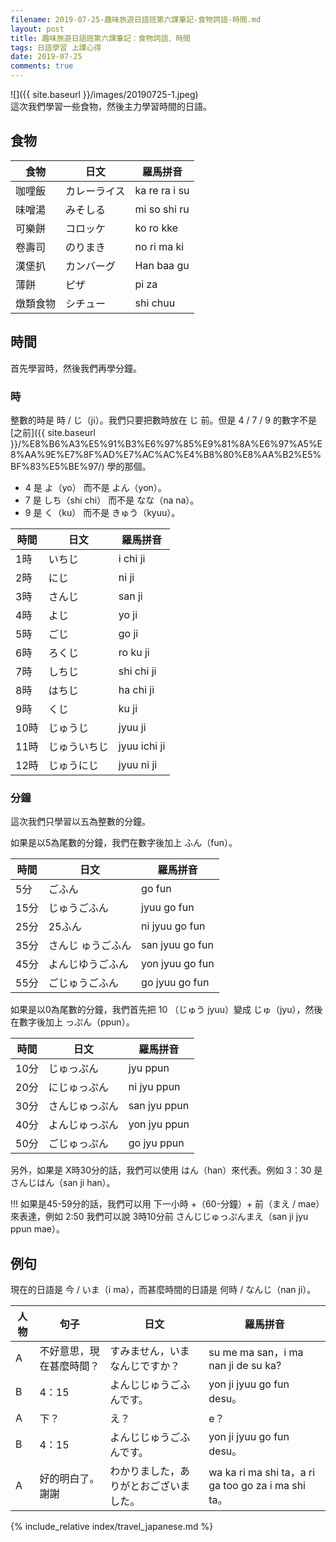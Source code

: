 ```yaml
---
filename: 2019-07-25-趣味旅遊日語班第六課筆記-食物詞語-時間.md
layout: post
title: 趣味旅遊日語班第六課筆記：食物詞語、時間
tags: 日語學習 上課心得
date: 2019-07-25
comments: true
---
```


![]({{ site.baseurl }}/images/20190725-1.jpeg)  
這次我們學習一些食物，然後主力學習時間的日語。

## 食物

|食物|日文|羅馬拼音|
| --- | --- | --- |
|咖哩飯|カレーライス|ka re ra i su|
|味噌湯|みそしる|mi so shi ru|
|可樂餅|コロッケ|ko ro kke|
|卷壽司|のりまき|no ri ma ki|
|漢堡扒|カンバーグ|Han baa gu|
|薄餅|ピザ|pi za|
|燉類食物|シチュー|shi chuu|

## 時間

首先學習時，然後我們再學分鐘。

### 時

整數的時是 時 / じ（ji）。我們只要把數時放在 じ 前。但是 4 / 7 / 9 的數字不是 [之前]({{ site.baseurl }}/%E8%B6%A3%E5%91%B3%E6%97%85%E9%81%8A%E6%97%A5%E8%AA%9E%E7%8F%AD%E7%AC%AC%E4%B8%80%E8%AA%B2%E5%BF%83%E5%BE%97/) 學的那個。

* 4 是 よ（yo） 而不是 よん（yon）。
* 7 是 しち（shi chi） 而不是 なな（na na）。
* 9 是 く（ku） 而不是 きゅう（kyuu）。

|時間|日文|羅馬拼音|
| --- | --- | --- |
|1時|いちじ|i chi ji|
|2時|にじ|ni ji|
|3時|さんじ|san ji|
|4時|よじ|yo ji|
|5時|ごじ|go ji|
|6時|ろくじ|ro ku ji|
|7時|しちじ|shi chi ji|
|8時|はちじ|ha chi ji|
|9時|くじ|ku ji|
|10時|じゅうじ|jyuu ji|
|11時|じゅういちじ|jyuu ichi ji|
|12時|じゅうにじ|jyuu ni ji|

### 分鐘

這次我們只學習以五為整數的分鐘。

如果是以5為尾數的分鐘，我們在數字後加上 ふん（fun）。

|時間|日文|羅馬拼音|
| --- | --- | --- |
|5分|ごふん|go fun|
|15分|じゅうごふん|jyuu go fun|
|25分|25ふん|ni jyuu go fun|
|35分|さんじ ゅうごふん|san jyuu go fun|
|45分|よんじゆうごふん|yon jyuu go fun|
|55分|ごじゅうごふん|go jyuu go fun|

如果是以0為尾數的分鐘，我們首先把 10 （じゅう jyuu）變成 じゅ（jyu），然後在數字後加上 っぷん（ppun）。

|時間|日文|羅馬拼音|
| --- | --- | --- |
|10分|じゅっぷん|jyu ppun|
|20分|にじゅっぷん|ni jyu ppun|
|30分|さんじゅっぷん|san jyu ppun|
|40分|よんじゅっぷん|yon jyu ppun|
|50分|ごじゅっぷん|go jyu ppun|

另外，如果是 X時30分的話，我們可以使用 はん（han）來代表。例如 3：30 是 さんじはん（san ji han）。

!!! 如果是45-59分的話，我們可以用 下一小時 +（60-分鐘）+ 前（まえ / mae）來表達，例如 2:50 我們可以說 3時10分前 さんじじゅっぷんまえ（san ji jyu ppun mae）。

## 例句

現在的日語是 今 / いま（i ma），而甚麼時間的日語是 何時 / なんじ（nan ji）。

|人物|句子|日文|羅馬拼音|
| --- | --- | --- | --- |
|A|不好意思，現在甚麼時間？|すみません，いまなんじですか？|su me ma san，i ma nan ji de su ka?|
|B|4：15|よんじじゅうごふんです。|yon ji jyuu go fun desu。|
|A|下？|え？|e？|
|B|4：15|よんじじゅうごふんです。|yon ji jyuu go fun desu。|
|A|好的明白了。謝謝|わかりました，ありがとおございました。|wa ka ri ma shi ta，a ri ga too go za i ma shi ta。|

{% include_relative index/travel_japanese.md %}